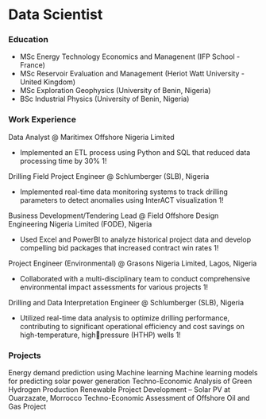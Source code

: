# Data Scientist 

### Education
- MSc Energy Technology Economics and Managenent (IFP School - France)
- MSc Reservoir Evaluation and Management (Heriot Watt University - United Kingdom)
- MSc Exploration Geophysics (University of Benin, Nigeria)
- BSc Industrial Physics (University of Benin, Nigeria)

### Work Experience
Data Analyst @ Maritimex Offshore Nigeria Limited
- Implemented an ETL process using Python and SQL that reduced data processing time by 30%  1!
  
Drilling Field Project Engineer @ Schlumberger (SLB), Nigeria
- Implemented real-time data monitoring systems to track drilling parameters to detect anomalies using InterACT visualization  1!
  
Business Development/Tendering Lead @ Field Offshore Design Engineering Nigeria Limited (FODE), Nigeria 
- Used Excel and PowerBI to analyze historical project data and develop compelling bid packages that increased contract win rates 1!
  
Project Engineer (Environmental) @ Grasons Nigeria Limited, Lagos, Nigeria
- Collaborated with a multi-disciplinary team to conduct comprehensive environmental impact assessments for various projects  1!
  
Drilling and Data Interpretation Engineer @ Schlumberger (SLB), Nigeria
- Utilized real-time data analysis to optimize drilling performance, contributing to significant operational efficiency and cost savings on high-temperature, highpressure (HTHP) wells  1!
  
### Projects
Energy demand prediction using Machine learning
Machine learning models for predicting solar power generation
Techno-Economic Analysis of Green Hydrogen Production
Renewable Project Development – Solar PV at Ouarzazate, Morrocco
Techno-Economic Assessment of Offshore Oil and Gas Project
